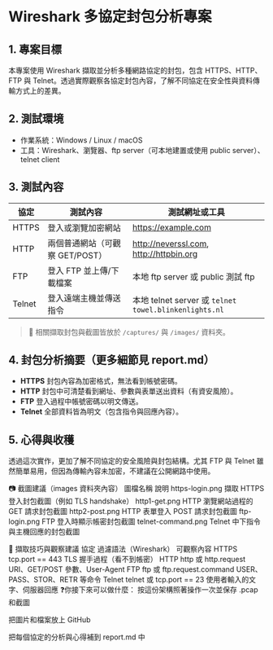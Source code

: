 # Wireshark 多協定封包分析專案

## 1. 專案目標
本專案使用 Wireshark 擷取並分析多種網路協定的封包，包含 HTTPS、HTTP、FTP 與 Telnet。透過實際觀察各協定封包內容，了解不同協定在安全性與資料傳輸方式上的差異。

## 2. 測試環境
- 作業系統：Windows / Linux / macOS
- 工具：Wireshark、瀏覽器、ftp server（可本地建置或使用 public server）、telnet client

## 3. 測試內容
| 協定  | 測試內容                  | 測試網址或工具                         |
|-------|---------------------------|----------------------------------------|
| HTTPS | 登入或瀏覽加密網站         | https://example.com                    |
| HTTP  | 兩個普通網站（可觀察 GET/POST） | http://neverssl.com, http://httpbin.org |
| FTP   | 登入 FTP 並上傳/下載檔案     | 本地 ftp server 或 public 測試 ftp     |
| Telnet| 登入遠端主機並傳送指令       | 本地 telnet server 或 `telnet towel.blinkenlights.nl` |

> 📌 相關擷取封包與截圖皆放於 `/captures/` 與 `/images/` 資料夾。

## 4. 封包分析摘要（更多細節見 report.md）
- **HTTPS** 封包內容為加密格式，無法看到帳號密碼。
- **HTTP** 封包中可清楚看到網址、參數與表單送出資料（有資安風險）。
- **FTP** 登入過程中帳號密碼以明文傳送。
- **Telnet** 全部資料皆為明文（包含指令與回應內容）。

## 5. 心得與收穫
透過這次實作，更加了解不同協定的安全風險與封包結構。尤其 FTP 與 Telnet 雖然簡單易用，但因為傳輸內容未加密，不建議在公開網路中使用。




📷 截圖建議（images 資料夾內容）
圖檔名稱	說明
https-login.png	擷取 HTTPS 登入封包截圖（例如 TLS handshake）
http1-get.png	HTTP 瀏覽網站過程的 GET 請求封包截圖
http2-post.png	HTTP 表單登入 POST 請求封包截圖
ftp-login.png	FTP 登入時顯示帳密封包截圖
telnet-command.png	Telnet 中下指令與主機回應的封包截圖

📌 擷取技巧與觀察建議
協定	過濾語法（Wireshark）	可觀察內容
HTTPS	tcp.port == 443	TLS 握手過程（看不到帳密）
HTTP	http 或 http.request	URI、GET/POST 參數、User-Agent
FTP	ftp 或 ftp.request.command	USER、PASS、STOR、RETR 等命令
Telnet	telnet 或 tcp.port == 23	使用者輸入的文字、伺服器回應
❓你接下來可以做什麼：
按這份架構照著操作一次並保存 .pcap 和截圖

把圖片和檔案放上 GitHub

把每個協定的分析與心得補到 report.md 中
